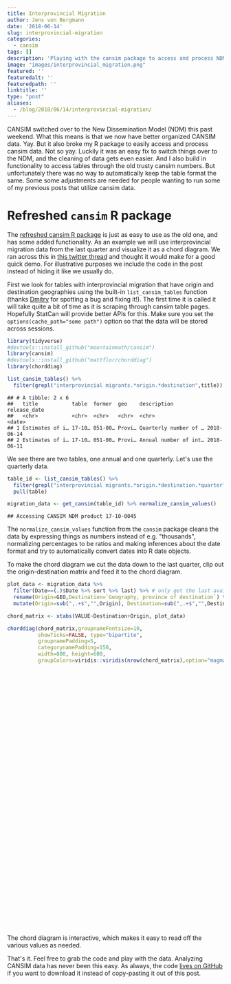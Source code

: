 ```yaml
---
title: Interprovincial Migration
author: Jens von Bergmann
date: '2018-06-14'
slug: interprovincial-migration
categories:
  - cansim
tags: []
description: 'Playing with the cansim package to access and process NDM data.'
image: "images/interprovincial_migration.png"
featured: ''
featuredalt: ''
featuredpath: ''
linktitle: ''
type: "post"
aliases:
  - /blog/2018/06/14/interprovincial-migration/
---
```







CANSIM switched over to the New Dissemination Model (NDM) this past weekend. What this means is that we now have better organized CANSIM data. Yay. But it also broke my R package to easily access and process cansim data. Not so yay. Luckily it was an easy fix to switch things over to the NDM, and the cleaning of data gets even easier. And I also build in functionality to access tables through the old trusty cansim numbers. But unfortunately there was no way to automatically keep the table format the same. Some some adjustments are needed for people wanting to run some of my previous posts that utilize cansim data.

# Refreshed `cansim` R package
The [refreshed cansim R package](https://github.com/mountainMath/cansim) is just as easy to use as the old one, and has some added functionality. As an example we will use interprovincial migration data from the last quarter and visualize it as a chord diagram. We ran across this in [this twitter thread](https://twitter.com/trevortombe/status/1007270402949672966) and thought it would make for a good quick demo. For illustrative purposes we include the code in the post instead of hiding it like we usually do.

First we look for tables with interprovincial migration that have origin and destination geographies using the built-in `list_cansim_tables` function (thanks [Dmitry](https://twitter.com/dshkol) for spotting a bug and fixing it!). The first time it is called it will take quite a bit of time as it is scraping through cansim table pages. Hopefully StatCan will provide better APIs for this. Make sure you set the `options(cache_path="some path")` option so that the data will be stored across sessions.


```r
library(tidyverse)
#devtools::install_github("mountainmath/cansim")
library(cansim)
#devtools::install_github("mattflor/chorddiag")
library(chorddiag)

list_cansim_tables() %>% 
  filter(grepl("interprovincial migrants.*origin.*destination",title))
```

```
## # A tibble: 2 x 6
##   title           table  former  geo    description           release_date
##   <chr>           <chr>  <chr>   <chr>  <chr>                 <date>      
## 1 Estimates of i… 17-10… 051-00… Provi… Quarterly number of … 2018-06-14  
## 2 Estimates of i… 17-10… 051-00… Provi… Annual number of int… 2018-06-11
```

We see there are two tables, one annual and one quarterly. Let's use the quarterly data.


```r
table_id <- list_cansim_tables() %>% 
  filter(grepl("interprovincial migrants.*origin.*destination.*quarterly",title)) %>%
  pull(table)

migration_data <- get_cansim(table_id) %>% normalize_cansim_values()
```

```
## Accessing CANSIM NDM product 17-10-0045
```

The `normalize_cansim_values` function from the `cansim` package cleans the data by expressing things as numbers instead of e.g. "thousands", normalizing percentages to be ratios and making inferences about the date format and try to automatically convert dates into R date objects.

To make the chord diagram we cut the data down to the last quarter, clip out the origin-destination matrix and feed it to the chord diagram.


```r
plot_data <- migration_data %>% 
  filter(Date==(.)$Date %>% sort %>% last) %>% # only get the last available quarter
  rename(Origin=GEO,Destination=`Geography, province of destination`) %>%
  mutate(Origin=sub(",.+$","",Origin), Destination=sub(",.+$","",Destination))

chord_matrix <- xtabs(VALUE~Destination+Origin, plot_data)

chorddiag(chord_matrix,groupnameFontsize=10,
          showTicks=FALSE, type="bipartite",
          groupnamePadding=5,
          categorynamePadding=150,
          width=800, height=600,
          groupColors=viridis::viridis(nrow(chord_matrix),option="magma"))
```

<!--html_preserve--><div id="htmlwidget-82f563352f146b10c514" style="width:800px;height:600px;" class="chorddiag html-widget"></div>
<script type="application/json" data-for="htmlwidget-82f563352f146b10c514">{"x":{"matrix":[[0,0,0,0,0,0,0,0,0,0,0,0,0,0,6065,1126,494,934,246,774,19,3689,125,468,2992,133],[0,0,0,0,0,0,0,0,0,0,0,0,0,6073,0,1046,145,163,84,383,12,3126,62,512,1186,70],[0,0,0,0,0,0,0,0,0,0,0,0,0,628,435,0,53,25,29,64,4,719,0,81,478,0],[0,0,0,0,0,0,0,0,0,0,0,0,0,520,296,87,0,138,0,498,10,1046,91,361,63,0],[0,0,0,0,0,0,0,0,0,0,0,0,0,329,52,31,124,0,21,196,27,511,60,97,20,16],[0,0,0,0,0,0,0,0,0,0,0,0,0,248,63,47,0,44,0,36,33,40,5,21,10,25],[0,0,0,0,0,0,0,0,0,0,0,0,0,621,357,124,649,311,32,0,31,1403,142,151,89,46],[0,0,0,0,0,0,0,0,0,0,0,0,0,41,13,30,18,0,4,8,0,229,0,52,0,16],[0,0,0,0,0,0,0,0,0,0,0,0,0,4219,3495,1692,883,696,141,1555,121,0,418,4405,1238,111],[0,0,0,0,0,0,0,0,0,0,0,0,0,98,28,13,173,52,6,48,0,294,0,53,13,0],[0,0,0,0,0,0,0,0,0,0,0,0,0,635,638,105,408,161,6,228,28,3232,26,0,104,0],[0,0,0,0,0,0,0,0,0,0,0,0,0,1688,465,668,18,63,38,57,13,568,15,89,0,19],[0,0,0,0,0,0,0,0,0,0,0,0,0,103,159,5,0,4,12,19,0,93,13,21,34,0],[0,6073,628,520,329,248,621,41,4219,98,635,1688,103,0,0,0,0,0,0,0,0,0,0,0,0,0],[6065,0,435,296,52,63,357,13,3495,28,638,465,159,0,0,0,0,0,0,0,0,0,0,0,0,0],[1126,1046,0,87,31,47,124,30,1692,13,105,668,5,0,0,0,0,0,0,0,0,0,0,0,0,0],[494,145,53,0,124,0,649,18,883,173,408,18,0,0,0,0,0,0,0,0,0,0,0,0,0,0],[934,163,25,138,0,44,311,0,696,52,161,63,4,0,0,0,0,0,0,0,0,0,0,0,0,0],[246,84,29,0,21,0,32,4,141,6,6,38,12,0,0,0,0,0,0,0,0,0,0,0,0,0],[774,383,64,498,196,36,0,8,1555,48,228,57,19,0,0,0,0,0,0,0,0,0,0,0,0,0],[19,12,4,10,27,33,31,0,121,0,28,13,0,0,0,0,0,0,0,0,0,0,0,0,0,0],[3689,3126,719,1046,511,40,1403,229,0,294,3232,568,93,0,0,0,0,0,0,0,0,0,0,0,0,0],[125,62,0,91,60,5,142,0,418,0,26,15,13,0,0,0,0,0,0,0,0,0,0,0,0,0],[468,512,81,361,97,21,151,52,4405,53,0,89,21,0,0,0,0,0,0,0,0,0,0,0,0,0],[2992,1186,478,63,20,10,89,0,1238,13,104,0,34,0,0,0,0,0,0,0,0,0,0,0,0,0],[133,70,0,0,16,25,46,16,111,0,0,19,0,0,0,0,0,0,0,0,0,0,0,0,0,0]],"options":{"type":"bipartite","width":800,"height":600,"margin":100,"showGroupnames":true,"groupNames":["Alberta","British Columbia","Manitoba","New Brunswick","Newfoundland and Labrador","Northwest Territories","Nova Scotia","Nunavut","Ontario","Prince Edward Island","Quebec","Saskatchewan","Yukon","Alberta","British Columbia","Manitoba","New Brunswick","Newfoundland and Labrador","Northwest Territories","Nova Scotia","Nunavut","Ontario","Prince Edward Island","Quebec","Saskatchewan","Yukon"],"groupColors":["#000004FF","#100B2EFF","#2D1160FF","#51127CFF","#721F81FF","#932B80FF","#B63679FF","#D8456CFF","#F1605DFF","#FB8861FF","#FEAF77FF","#FED799FF","#FCFDBFFF"],"groupThickness":0.1,"groupPadding":0.0349065850398866,"groupnamePadding":[5,5,5,5,5,5,5,5,5,5,5,5,5,5,5,5,5,5,5,5,5,5,5,5,5,5],"groupnameFontsize":10,"groupedgeColor":null,"chordedgeColor":"#808080","categoryNames":["Destination","Origin"],"categorynamePadding":150,"categorynameFontsize":28,"showTicks":false,"tickInterval":100,"ticklabelFontsize":10,"fadeLevel":0.1,"showTooltips":true,"showZeroTooltips":true,"tooltipNames":["Alberta","British Columbia","Manitoba","New Brunswick","Newfoundland and Labrador","Northwest Territories","Nova Scotia","Nunavut","Ontario","Prince Edward Island","Quebec","Saskatchewan","Yukon","Alberta","British Columbia","Manitoba","New Brunswick","Newfoundland and Labrador","Northwest Territories","Nova Scotia","Nunavut","Ontario","Prince Edward Island","Quebec","Saskatchewan","Yukon"],"tooltipFontsize":12,"tooltipUnit":"","tooltipGroupConnector":" &#x25B6; ","precision":"null","clickAction":null,"clickGroupAction":null}},"evals":[],"jsHooks":[]}</script><!--/html_preserve-->

The chord diagram is interactive, which makes it easy to read off the various values as needed.

That's it. Feel free to grab the code and play with the data. Analyzing CANSIM data has never been this easy. As always, the code [lives on GitHub](https://github.com/mountainMath/doodles/blob/master/content/posts/2018-06-14-interprovincial-migration.Rmarkdown) if you want to download it instead of copy-pasting it out of this post.

<script src="/widgets/my_htmlwidgets.js"></script>
<script src="/widgets/d1_files/chorddiag/chorddiag.js"></script>
<script src="/widgets/d1_files/chorddiag-binding/chorddiag.js" ></script>
<script src="/widgets/d1_files/d3/d3.min.js" ></script>
<script src="/widgets/d1_files/d3-tip/index.js"  ></script>

